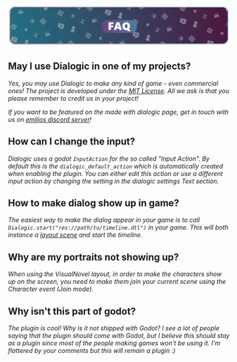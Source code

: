 ![header_faq](./Media/header_faq.png)

## May I use Dialogic in one of my projects?

*Yes, you may use Dialogic to make any kind of game - even commercial ones!
The project is developed under the [MIT License](https://github.com/coppolaemilio/dialogic/blob/master/LICENSE). All we ask is that you please remember to credit us in your project!*

*If you want to be featured on the made with dialogic page, get in touch with us on [emilios discord server](https://discord.gg/2hHQzkf2pX)!*

## How can I change the input?

*Dialogic uses a godot `InputAction` for the so called "Input Action". By default this is the `dialogic_default_action` which is automatically created when enabling the plugin. You can either edit this action or use a different input action by changing the setting in the dialogic settings Text section.*

## How to make dialog show up in game?

*The easiest way to make the dialog appear in your game is to call `Dialogic.start("res://path/to/timeline.dtl")` in your game. This will both instance a [layout scene](../Documentation/Styles_&_Layouts.md) and start the timeline.*

## Why are my portraits not showing up?

*When using the VisualNovel layout, in order to make the characters show up on the screen, you need to make them join your current scene using the Character event (Join mode).*

## Why isn't this part of godot?

*The plugin is cool! Why is it not shipped with Godot? I see a lot of people saying that the plugin should come with Godot, but I believe this should stay as a plugin since most of the people making games won't be using it. I'm flattered by your comments but this will remain a plugin :)*


